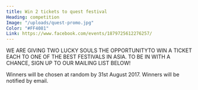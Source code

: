 ```yaml
---
title: Win 2 tickets to quest festival
Heading: competition
Image: "/uploads/quest-promo.jpg"
Color: "#FF4081"
Link: https://www.facebook.com/events/1879725612276257/
---
```


WE ARE GIVING TWO LUCKY SOULS THE OPPORTUNITYTO WIN A TICKET EACH TO ONE OF THE BEST FESTIVALS IN ASIA. TO BE IN WITH A CHANCE, SIGN UP TO OUR MAILING LIST BELOW!

Winners will be chosen at random by 31st August 2017.  Winners will be notified by email.
